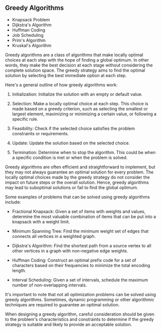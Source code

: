 ## Greedy Algorithms

- Knapsack Problem
- Dijkstra's Algorithm
- Huffman Coding
- Job Scheduling
- Prim's Algorithm
- Kruskal's Algorithm

Greedy algorithms are a class of algorithms that make locally optimal choices at each step with the hope of finding a global optimum. In other words, they make the best decision at each stage without considering the complete solution space. The greedy strategy aims to find the optimal solution by selecting the best immediate option at each step.

Here's a general outline of how greedy algorithms work:

1. Initialization: Initialize the solution with an empty or default value.

2. Selection: Make a locally optimal choice at each step. This choice is made based on a greedy criterion, such as selecting the smallest or largest element, maximizing or minimizing a certain value, or following a specific rule.

3. Feasibility: Check if the selected choice satisfies the problem constraints or requirements.

4. Update: Update the solution based on the selected choice.

5. Termination: Determine when to stop the algorithm. This could be when a specific condition is met or when the problem is solved.

Greedy algorithms are often efficient and straightforward to implement, but they may not always guarantee an optimal solution for every problem. The locally optimal choices made by the greedy strategy do not consider the impact on future steps or the overall solution. Hence, greedy algorithms may lead to suboptimal solutions or fail to find the global optimum.

Some examples of problems that can be solved using greedy algorithms include:

- Fractional Knapsack: Given a set of items with weights and values, determine the most valuable combination of items that can be put into a knapsack with a weight limit.

- Minimum Spanning Tree: Find the minimum weight set of edges that connects all vertices in a weighted graph.

- Dijkstra's Algorithm: Find the shortest path from a source vertex to all other vertices in a graph with non-negative edge weights.

- Huffman Coding: Construct an optimal prefix code for a set of characters based on their frequencies to minimize the total encoding length.

- Interval Scheduling: Given a set of intervals, schedule the maximum number of non-overlapping intervals.

It's important to note that not all optimization problems can be solved using greedy algorithms. Sometimes, dynamic programming or other algorithmic techniques are required to guarantee an optimal solution.

When designing a greedy algorithm, careful consideration should be given to the problem's characteristics and constraints to determine if the greedy strategy is suitable and likely to provide an acceptable solution.

